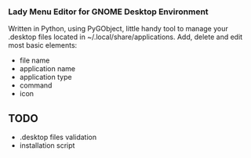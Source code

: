### Lady Menu Editor for GNOME Desktop Environment

Written in Python, using PyGObject, little handy tool to manage your .desktop files located in ~/.local/share/applications. Add, delete and edit most basic elements:
- file name
- application name
- application type
- command
- icon

## TODO
- .desktop files validation
- installation script
